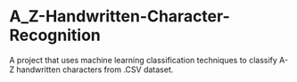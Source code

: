 # A_Z-Handwritten-Character-Recognition
A project that uses machine learning classification techniques to classify A-Z handwritten characters from .CSV dataset.
